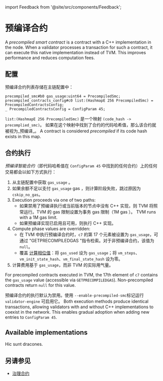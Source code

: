 import Feedback from '@site/src/components/Feedback';

# 预编译合约

A _precompiled smart contract_ is a contract with a C++ implementation in the node. When a validator processes a transaction for such a contract, it can execute this native implementation instead of TVM. This improves performance and reduces computation fees.

## 配置

预编译合约列表存储在主链配置中：

```
precompiled_smc#b0 gas_usage:uint64 = PrecompiledSmc;
precompiled_contracts_config#c0 list:(HashmapE 256 PrecompiledSmc) = PrecompiledContractsConfig;
_ PrecompiledContractsConfig = ConfigParam 45;
```

`list:(HashmapE 256 PrecompiledSmc)` 是一个映射 `(code_hash -> precomplied_smc)`。
如果在这个映射中找到了合约的代码哈希值，那么该合约就被视为_预编译_。 A contract is considered _precompiled_ if its code hash exists in this map.

## 合约执行

_预编译智能合约_（即代码哈希值在 `ConfigParam 45` 中找到的任何合约）上的任何交易都会以如下方式执行：

1. 从主链配置中获取 `gas_usage` 。
2. 如果余额不足以支付 `gas_usage` gas ，则计算阶段失败，跳过原因为 `cskip_no_gas`。
3. Execution proceeds via one of two paths:
   - 如果禁用了预编译执行或当前版本的节点中没有 C++ 实现，则 TVM 将照常运行。TVM 的 gas 限制设置为事务 gas 限制（1M  gas ）。 TVM runs with a 1M gas limit.
   - 如果预编译实现已启用且可用，则执行 C++ 实现。
4. Compute phase values are overridden:
   - 在 TVM 中执行预编译合约时，`c7` 的第 17 个元素被设置为  `gas_usage`，可通过 "GETPRECOMPILEDGAS "指令检索。对于非预编译合约，该值为 `null`。
   - 覆盖 [计算相位值](https://github.com/ton-blockchain/ton/blob/dd5540d69e25f08a1c63760d3afb033208d9c99b/crypto/block/block.tlb#L308)：将 `gas_used` 设为 `gas_usage`；将 `vm_steps`、`vm_init_state_hash`、`vm_final_state_hash` 设为零。
5. 计算费用基于  `gas_usage`，而非 TVM 的实际用气量。

For precompiled contracts executed in TVM, the 17th element of `c7` contains the `gas_usage` value (accessible via `GETPRECOMPILEDGAS`). Non-precompiled contracts return `null` for this value.

预编译合约的执行默认为禁用。使用 `--enable-precompiled-smc`标记运行 `validator-engine` 可启用它。 Both execution methods produce identical transactions, allowing validators with and without C++ implementations to coexist in the network. This enables gradual adoption when adding new entries to `ConfigParam 45`.

## Available implementations

Hic sunt dracones.

## 另请参见

- [治理合约](/v3/documentation/smart-contracts/contracts-specs/governance)

<Feedback />

